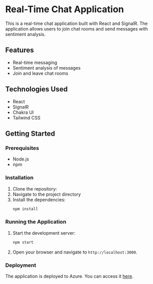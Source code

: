 # Real-Time Chat Application

This is a real-time chat application built with React and SignalR. The application allows users to join chat rooms and send messages with sentiment analysis.

## Features

- Real-time messaging
- Sentiment analysis of messages
- Join and leave chat rooms

## Technologies Used

- React
- SignalR
- Chakra UI
- Tailwind CSS

## Getting Started

### Prerequisites

- Node.js
- npm

### Installation

1. Clone the repository:
2. Navigate to the project directory
3. Install the dependencies:
    ```bash
    npm install
    ```

### Running the Application

1. Start the development server:
    ```bash
    npm start
    ```
2. Open your browser and navigate to `http://localhost:3000`.

### Deployment

The application is deployed to Azure. You can access it [here](https://proud-sky-03c41bc03.4.azurestaticapps.net/).
